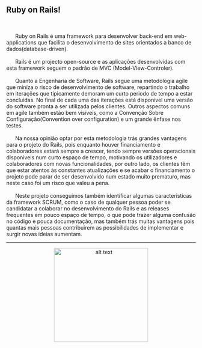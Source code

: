## **Ruby on Rails!** ##
<br/>

&nbsp;&nbsp;&nbsp;&nbsp;&nbsp;&nbsp;Ruby on Rails é uma framework para desenvolver back-end em web-applications que facilita o desenvolvimento de sites orientados a banco de dados(database-driven).<br/><br/>
&nbsp;&nbsp;&nbsp;&nbsp;&nbsp;&nbsp;Rails é um projecto open-source e as aplicações desenvolvidas com esta framework seguem o padrão de MVC (Model-View-Controler).<br/><br/>
&nbsp;&nbsp;&nbsp;&nbsp;&nbsp;&nbsp;Quanto a Engenharia de Software, Rails segue uma metodologia agile que miníza o risco de desenvolvimento de software, repartindo o trabalho em iterações que tipicamente demoram um curto periodo de tempo a estar concluidas. No final de cada uma das iterações está disponivel uma versão do software pronta a ser utilizada pelos clientes. Outros aspectos comuns em agile também estão bem visíveis, como a Convenção Sobre Configuração(Convention over configuration) e um grande ênfase nos testes.<br/><br/>
&nbsp;&nbsp;&nbsp;&nbsp;&nbsp;&nbsp;Na nossa opinião optar por esta metodologia trás grandes vantagens para o projeto do Rails, pois enquanto houver financiamento e colaboradores estará sempre a crescer, tendo sempre versões operacionais disponiveis num curto espaço de tempo, motivando os utilizadores e colaboradores com novas funcionalidades, por outro lado, os clientes têm que estar atentos às constantes atualizações e se acabar o financiamento o projeto pode parar de ser desenvolvido num estado muito prematuro, mas neste caso foi um risco que valeu a pena.<br/><br/>
&nbsp;&nbsp;&nbsp;&nbsp;&nbsp;&nbsp;Neste projeto conseguimos também identificar algumas caracteristicas da framework SCRUM, como o caso de qualquer pessoa poder se candidatar a colaborar no desenvolvimento do Rails e as releases frequentes em pouco espaço de tempo, o que pode trazer alguma confusão no código e pouca documentação, mas também trás muitas vantagens pois quantas mais pessoas contribuirem as possibilidades de implementar e surgir novas ideias aumentam.<br/>

----------

<p align="center">
<img src="http://www.francescognarra.com/images/rails-icon.png" alt="alt text" width="whatever" height="250px">

